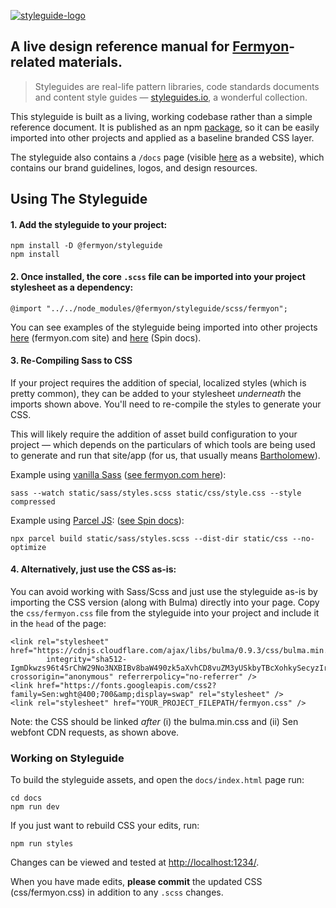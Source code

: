 [![styleguide-logo](https://user-images.githubusercontent.com/686194/159795633-67623aca-bf98-4e92-954f-3e1bbbcc8901.png)](https://design.fermyon.dev/)

## A live design reference manual for [Fermyon](https://fermyon.com)-related materials.

> Styleguides are real-life pattern libraries, code standards documents and content style guides &mdash; [styleguides.io](http://styleguides.io/), a wonderful collection.

This styleguide is built as a living, working codebase rather than a simple reference document. It is published as an npm [package](https://www.npmjs.com/package/@fermyon/styleguide), so it can be easily imported into other projects and applied as a baseline branded CSS layer.

The styleguide also contains a `/docs` page (visible [here](https://design.fermyon.dev/) as a website), which contains our brand guidelines, logos, and design resources.

## Using The Styleguide

#### 1. Add the styleguide to your project:

```
npm install -D @fermyon/styleguide
npm install
```

#### 2. Once installed, the core `.scss` file can be imported into your project stylesheet as a dependency:

```
@import "../../node_modules/@fermyon/styleguide/scss/fermyon";
```

You can see examples of the styleguide being imported into other projects [here](https://github.com/fermyon/fermyon.com/blob/main/static/sass/styles.scss#L16) (fermyon.com site) and [here](https://github.com/fermyon/spin/blob/main/docs/static/sass/styles.scss#L16) (Spin docs).

#### 3. Re-Compiling Sass to CSS

If your project requires the addition of special, localized styles (which is pretty common), they can be added to your stylesheet _underneath_ the imports shown above. You'll need to re-compile the styles to generate your CSS.

This will likely require the addition of asset build configuration to your project &mdash; which depends on the particulars of which tools are being used to generate and run that site/app (for us, that usually means [Bartholomew](https://github.com/fermyon/bartholomew)).

Example using [vanilla Sass](https://sass-lang.com/documentation/cli/dart-sass) ([see fermyon.com here](https://github.com/fermyon/fermyon.com/blob/main/package.json#L19)):

```
sass --watch static/sass/styles.scss static/css/style.css --style compressed
```

Example using [Parcel JS](https://en.parceljs.org/getting_started.html): ([see Spin docs](https://github.com/fermyon/spin/blob/main/docs/package.json#L35)):

```
npx parcel build static/sass/styles.scss --dist-dir static/css --no-optimize
```

#### 4. Alternatively, just use the CSS as-is:

You can avoid working with Sass/Scss and just use the styleguide as-is by importing the CSS version (along with Bulma) directly into your page. Copy the `css/fermyon.css` file from the styleguide into your project and include it in the `head` of the page:

```
<link rel="stylesheet" href="https://cdnjs.cloudflare.com/ajax/libs/bulma/0.9.3/css/bulma.min.css"
        integrity="sha512-IgmDkwzs96t4SrChW29No3NXBIBv8baW490zk5aXvhCD8vuZM3yUSkbyTBcXohkySecyzIrUwiF/qV0cuPcL3Q==" crossorigin="anonymous" referrerpolicy="no-referrer" />
<link href="https://fonts.googleapis.com/css2?family=Sen:wght@400;700&amp;display=swap" rel="stylesheet" />
<link rel="stylesheet" href="YOUR_PROJECT_FILEPATH/fermyon.css" />
```

Note: the CSS should be linked _after_ (i) the bulma.min.css  and (ii) Sen webfont CDN requests, as shown above.

### Working on Styleguide

To build the styleguide assets, and open the `docs/index.html` page run:

```
cd docs
npm run dev
```

If you just want to rebuild CSS your edits, run:

```
npm run styles
```

Changes can be viewed and tested at [http://localhost:1234/](http://localhost:1234/).

When you have made edits, **please commit** the updated CSS (css/fermyon.css) in addition to any `.scss` changes.
